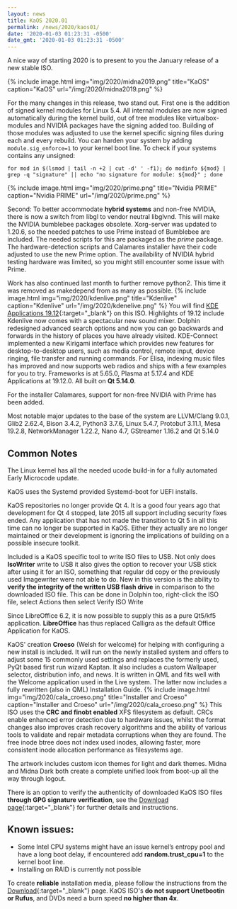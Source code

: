 ```yaml
---
layout: news
title: KaOS 2020.01
permalink: /news/2020/kaos01/
date: '2020-01-03 01:23:31 -0500'
date_gmt: '2020-01-03 01:23:31 -0500'
---
```

A nice way of starting 2020 is to present to you the January release of a new stable ISO.

{% include image.html
            img="img/2020/midna2019.png"
            title="KaOS"
            caption="KaOS"
            url="/img/2020/midna2019.png" %}

For the many changes in this release, two stand out. First one is the addition of signed kernel modules for Linux 5.4. All internal modules are now signed automatically during the kernel build, out of tree modules like virtualbox-modules and NVIDIA packages have the signing added too. Building of those modules was adjusted to use the kernel specific signing files during each and every rebuild. You can harden your system by adding `module.sig_enforce=1` to your kernel boot line. To check if your systems contains any unsigned:
```
for mod in $(lsmod | tail -n +2 | cut -d' ' -f1); do modinfo ${mod} | grep -q "signature" || echo "no signature for module: ${mod}" ; done
```

{% include image.html
            img="img/2020/prime.png"
            title="Nvidia PRIME"
            caption="Nvidia PRIME"
            url="/img/2020/prime.png" %} 
            
Second: To better accommodate **hybrid systems** and non-free NVIDIA, there is now a switch from libgl to vendor neutral libglvnd. This will make the NVIDIA bumblebee packages obsolete. Xorg-server was updated to 1.20.6, so the needed patches to use Prime instead
of Bumblebee are included. The needed scripts for this are packaged as the *prime* package. The hardware-detection scripts and Calamares installer have their code adjusted to use the new Prime option. The availability of NVIDIA hybrid testing hardware was limited, so you might still encounter some issue with Prime.
            
Work has also continued last month to further remove python2. This time it was removed as makedepend from as many as possible.
{% include image.html
            img="img/2020/kdenlive.png"
            title="Kdenlive"
            caption="Kdenlive"
            url="/img/2020/kdenelive.png" %}
You will find [KDE Applications 19.12](https://kde.org/announcements/releases/2019-12-apps-update/){:target="_blank"} on this ISO. Highlights of 19.12 include Kdenlive now comes with a spectacular new sound mixer. Dolphin redesigned advanced search options and now you can go backwards and forwards in the history of places you have already visited. KDE-Connect implemented a new Kirigami interface which provides new features for desktop-to-desktop users, such as media control, remote input, device ringing, file transfer and running commands. For Elisa, indexing music files has improved and now supports web radios and ships with a few examples for you to try. Frameworks is at 5.65.0, Plasma at 5.17.4 and KDE Applications at 19.12.0. All built on **Qt 5.14.0**.

For the installer Calamares, support for non-free NVIDIA with Prime has been added.

Most notable major updates to the base of the system are LLVM/Clang 9.0.1, Glib2 2.62.4, Bison 3.4.2, Python3 3.7.6, Linux 5.4.7, Protobuf 3.11.1, Mesa 19.2.8, NetworkManager 1.22.2, Nano 4.7, GStreamer 1.16.2 and Qt 5.14.0



## Common Notes
The Linux kernel has all the needed ucode build-in for a fully automated Early Microcode update. 

KaOS uses the Systemd provided Systemd-boot for UEFI installs.

KaOS repositories no longer provide Qt 4. It is a good four years ago that development for Qt 4 stopped, late 2015 all support including security fixes ended. Any application that has not made the transition to Qt 5 in all this time can no longer be supported in KaOS. Either they actually are no longer maintained or their development is ignoring the implications of building on a possible insecure toolkit.

Included is a KaOS specific tool to write ISO files to USB. Not only does **IsoWriter** write to USB it also gives the option to recover your USB stick after using it for an ISO, something that regular dd copy or the previously used Imagewriter were not able to do.  New in this version is the ability to **verify the integrity of the written USB flash drive** in comparison to the downloaded ISO file.  This can be done in Dolphin too, right-click the ISO file, select Actions then select Verify ISO Write 

Since LibreOffice 6.2, it is now possible to supply this as a pure Qt5/kf5 application. **LibreOffice** has thus replaced Calligra as the default Office Application for KaOS.
            
KaOS' creation **Croeso** (Welsh for welcome) for helping with configuring a new install is included. It will run on the newly installed system and offers to adjust some 15 commonly used settings and replaces the formerly used, PyQt based first run wizard Kaptan. It also includes a custom Wallpaper selector, distribution info, and news. It is written in QML and fits well with the Welcome application used in the Live system. The latter now includes a fully rewritten (also in QML) Installation Guide.
{% include image.html
            img="img/2020/cala_croeso.png"
            title="Installer and Croeso"
            caption="Installer and Croeso"
            url="/img/2020/cala_croeso.png" %}
This ISO uses the **CRC and finobt enabled** XFS filesystem as default. CRCs enable enhanced error detection due to hardware issues, whilst the format changes also improves crash recovery algorithms and the ability of various tools to validate and repair metadata corruptions when they are found. The free inode btree does not index used inodes, allowing faster, more consistent inode allocation performance as filesystems age.

The artwork includes custom icon themes for light and dark themes. Midna and Midna Dark both create a complete unified look from boot-up all the way through logout.

There is an option to verify the authenticity of downloaded KaOS ISO files **through GPG signature verification**, see the [Download page](https://kaosx.us/pages/download/#authenticity-check){:target="_blank"} for further details and instructions.

## Known issues:
* Some Intel CPU systems might have an issue kernel’s entropy pool and have a long boot delay, if encountered add **random.trust_cpu=1** to the kernel boot line.
* Installing on RAID is currently not possible

To create **reliable** installation media, please follow the instructions from the [Download](http://kaosx.us/download/){:target="_blank"} page. KaOS ISO's **do not support Unetbootin or Rufus**, and DVDs need a burn speed **no higher than 4x**.
